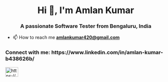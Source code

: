 <h1 align="center">Hi 👋, I'm Amlan Kumar</h1>
<h3 align="center">A passionate Software Tester from Bengaluru, India</h3>

- 📫 How to reach me **amlankumar420@gmail.com**

<h3 align="left">Connect with me: https://www.linkedin.com/in/amlan-kumar-b438626b/</h3>
<p align="left">
<a href="https://linkedin.com/in/amlan-kumar-b438626b/" target="blank"><img align="center" src="https://raw.githubusercontent.com/rahuldkjain/github-profile-readme-generator/master/src/images/icons/Social/linked-in-alt.svg" alt="https://www.linkedin.com/in/amlan-kumar-b438626b/" height="30" width="40" /></a>
</p>
